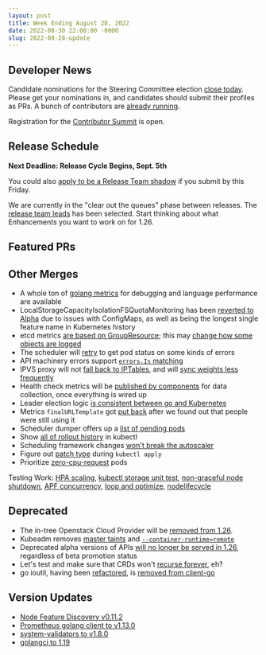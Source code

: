 ```yaml
---
layout: post
title: Week Ending August 28, 2022
date: 2022-08-30 22:00:00 -0000
slug: 2022-08-28-update
---
```


## Developer News

Candidate nominations for the Steering Committee election [close today](https://github.com/kubernetes/community/tree/master/elections/steering/2022#schedule).  Please
get your nominations in, and candidates should submit their profiles as PRs. A bunch
of contributors are [already running](https://github.com/kubernetes/community/issues?q=is%3Aissue+is%3Aopen+Steering+Committee+Nomination).

Registration for the [Contributor Summit](https://www.kubernetes.dev/events/2022/kcsna/registration/) is open.

## Release Schedule

**Next Deadline: Release Cycle Begins, Sept. 5th**

You could also [apply to be a Release Team shadow](https://github.com/kubernetes/sig-release/blob/master/releases/release-1.26/release-team.md) if you submit by this Friday.

We are currently in the "clear out the queues" phase between releases. The [release team leads](https://github.com/kubernetes/sig-release/blob/master/releases/release-1.26/release-team.md) has been selected. Start thinking about what Enhancements you want to work on for 1.26.

## Featured PRs


## Other Merges

* A whole ton of [golang metrics](https://github.com/kubernetes/kubernetes/pull/111910) for debugging and language performance are available
* LocalStorageCapacityIsolationFSQuotaMonitoring has been [reverted to Alpha](https://github.com/kubernetes/kubernetes/pull/112076) due to issues with ConfigMaps, as well as being the longest single feature name in Kubernetes history
* etcd metrics [are based on GroupResource](https://github.com/kubernetes/kubernetes/pull/112042); this may [change how some objects are logged](https://github.com/kubernetes/kubernetes/pull/111807)
* The scheduler will [retry](https://github.com/kubernetes/kubernetes/pull/111809) to get pod status on some kinds of errors
* API machinery errors support [`errors.Is` matching](https://github.com/kubernetes/kubernetes/pull/111808)
* IPVS proxy will not [fall back to IPTables](https://github.com/kubernetes/kubernetes/pull/111806), and will [sync weights less frequently](https://github.com/kubernetes/kubernetes/pull/111635)
* Health check metrics will be [published by components](https://github.com/kubernetes/kubernetes/pull/111771) for data collection, once everything is wired up
* Leader election logic [is consistent between go and Kubernetes](https://github.com/kubernetes/kubernetes/pull/111758)
* Metrics `finalURLTemplate` got [put back](https://github.com/kubernetes/kubernetes/pull/111752) after we found out that people were still using it
* Scheduler dumper offers up a [list of pending pods](https://github.com/kubernetes/kubernetes/pull/111726)
* Show [all of rollout history](https://github.com/kubernetes/kubernetes/pull/111093) in kubectl
* Scheduling framework changes [won't break the autoscaler](https://github.com/kubernetes/kubernetes/pull/110717)
* Figure out [patch type](https://github.com/kubernetes/kubernetes/pull/110454) during `kubectl apply`
* Prioritize [zero-cpu-request](https://github.com/kubernetes/kubernetes/pull/108832) pods

Testing Work: [HPA scaling](https://github.com/kubernetes/kubernetes/pull/111874), [kubectl storage unit test](https://github.com/kubernetes/kubernetes/pull/111533), [non-graceful node shutdown](https://github.com/kubernetes/kubernetes/pull/111380), [APF concurrency](https://github.com/kubernetes/kubernetes/pull/111148), [loop and optimize](https://github.com/kubernetes/kubernetes/pull/110390), [nodelifecycle](https://github.com/kubernetes/kubernetes/pull/109185)

## Deprecated

* The in-tree Openstack Cloud Provider will be [removed from 1.26](https://github.com/kubernetes/kubernetes/pull/67782).
* Kubeadm removes [master taints](https://github.com/kubernetes/kubernetes/pull/112008) and [`--container-runtime=remote`](https://github.com/kubernetes/kubernetes/pull/112000)
* Deprecated alpha versions of APIs [will no longer be served in 1.26](https://github.com/kubernetes/kubernetes/pull/111973), regardless of beta promotion status
* Let's test and make sure that CRDs won't [recurse forever](https://github.com/kubernetes/kubernetes/pull/111912), eh?
* go ioutil, having been [refactored](https://github.com/kubernetes/kubernetes/issues/100367), is [removed from client-go](https://github.com/kubernetes/kubernetes/pull/111564)

## Version Updates

* [Node Feature Discovery v0.11.2](https://github.com/kubernetes-sigs/node-feature-discovery/releases/tag/v0.11.2)
* [Prometheus golang client to v1.13.0](https://github.com/kubernetes/kubernetes/pull/112052)
* [system-validators to v1.8.0](https://github.com/kubernetes/kubernetes/pull/112026)
* [golangci to 1.19](https://github.com/kubernetes/kubernetes/pull/111736)

